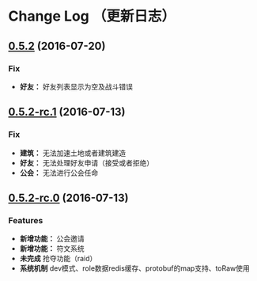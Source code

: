 # Change Log （更新日志）

<a name="0.5.2"></a>
## [0.5.2](/http://172.16.0.84/three/threets/tree/release/v0.5.2) (2016-07-20)

### Fix

* **好友：** 好友列表显示为空及战斗错误

<a name="0.5.2-rc.1"></a>
## [0.5.2-rc.1](/http://172.16.0.84/three/threets/tree/release/v0.5.2) (2016-07-13)

### Fix

* **建筑：** 无法加速土地或者建筑建造
* **好友：** 无法处理好友申请（接受或者拒绝）
* **公会：** 无法进行公会任命

<a name="0.5.2-rc.0"></a>
## [0.5.2-rc.0](/http://172.16.0.84/three/threets/tree/release/v0.5.2) (2016-07-13)


### Features

* **新增功能：** 公会邀请
* **新增功能：** 符文系统
* **未完成** 抢夺功能（raid）
* **系统机制** dev模式、role数据redis缓存、protobuf的map支持、toRaw使用
